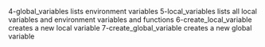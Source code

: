 4-global_variables lists environment variables
5-local_variables lists all local variables and environment variables and functions
6-create_local_variable creates a new local variable
7-create_global_variable creates a new global variable
